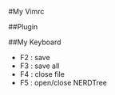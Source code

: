 #My Vimrc

##Plugin




##My Keyboard
- F2 : save
- F3 : save all
- F4 : close file
- F5 : open/close NERDTree
